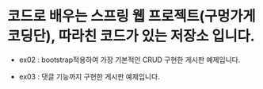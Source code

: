 # 코드로 배우는 스프링 웹 프로젝트(구멍가게코딩단), 따라친 코드가 있는 저장소 입니다.

- ex02 : bootstrap적용하여 가장 기본적인 CRUD 구현한 게시판 예제입니다.

- ex03 : 댓글 기능까지 구현한 게시판 예제입니다.
